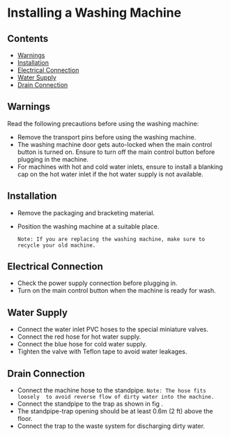 # Installing a Washing Machine
## Contents
- [Warnings](#Warnings)
- [Installation](#Installation)
- [Electrical Connection](#ElectricalConnection)
- [Water Supply](#WaterSupply)
- [Drain Connection](#DrainConnection)

## Warnings
Read the following precautions before using the washing machine:
* Remove the transport pins before using the washing machine.
* The washing machine door gets auto-locked when the main control button is turned on. Ensure to turn off the main control button before plugging in the machine. 
* For machines with hot and cold water inlets,  ensure to install a blanking cap on the hot water inlet if the hot water supply is not available.

## Installation 
* Remove the packaging and bracketing material.
* Position the washing machine at a suitable place.

   `Note: If you are replacing the washing machine, make sure to recycle your old machine.`
## Electrical Connection
* Check the power supply connection before plugging in.
* Turn on the main control button when the machine is ready for wash.
## Water Supply
* Connect the water inlet PVC hoses to the special miniature valves.
* Connect the red hose for hot water supply.
* Connect the blue hose for cold water supply.
* Tighten the valve with Teflon tape to avoid water leakages.
## Drain Connection
* Connect the machine hose to the standpipe.
   `Note: The hose fits loosely  to avoid reverse flow of dirty water into the machine.`
* Connect the standpipe to the trap as shown in fig .
* The standpipe-trap opening should be at least 0.6m (2 ft) above the floor.
* Connect  the trap to the waste system for discharging dirty water. 

